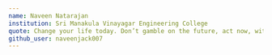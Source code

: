 ```yaml
---
name: Naveen Natarajan
institution: Sri Manakula Vinayagar Engineering College
quote: Change your life today. Don’t gamble on the future, act now, without delay.
github_user: naveenjack007
---
```

